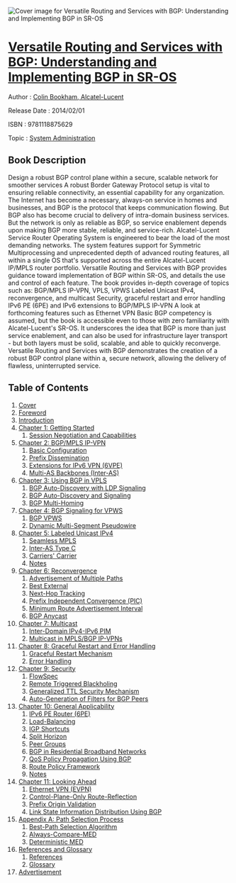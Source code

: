 ![Cover image for Versatile Routing and Services with BGP: Understanding and Implementing BGP in SR-OS](https://imgdetail.ebookreading.net/cover/cover/system_admin/EB9781118875629.jpg)

[Versatile Routing and Services with BGP: Understanding and Implementing BGP in SR-OS](https://ebookreading.net/view/book/Versatile+Routing+and+Services+with+BGP%3A+Understanding+and+Implementing+BGP+in+SR-OS-EB9781118875629_1.html "Versatile Routing and Services with BGP: Understanding and Implementing BGP in SR-OS")
====================================================================================================================

Author : [Colin Bookham](https://ebookreading.net/search/author/Colin+Bookham),[ Alcatel-Lucent](https://ebookreading.net/search/author/+Alcatel-Lucent)

Release Date : 2014/02/01

ISBN : 9781118875629

Topic : [System Administration](https://ebookreading.net/search/category/system-administration)

Book Description
-----------------

Design a robust BGP control plane within a secure, scalable network for smoother services
A robust Border Gateway Protocol setup is vital to ensuring reliable connectivity, an essential capability for any organization. The Internet has become a necessary, always-on service in homes and businesses, and BGP is the protocol that keeps communication flowing. But BGP also has become crucial to delivery of intra-domain business services. But the network is only as reliable as BGP, so service enablement depends upon making BGP more stable, reliable, and service-rich.
Alcatel-Lucent Service Router Operating System is engineered to bear the load of the most demanding networks. The system features support for Symmetric Multiprocessing and unprecedented depth of advanced routing features, all within a single OS that's supported across the entire Alcatel-Lucent IP/MPLS router portfolio. Versatile Routing and Services with BGP provides guidance toward implementation of BGP within SR-OS, and details the use and control of each feature. The book provides in-depth coverage of topics such as:
BGP/MPLS IP-VPN, VPLS, VPWS
Labeled Unicast IPv4, reconvergence, and multicast
Security, graceful restart and error handling
IPv6 PE (6PE) and IPv6 extensions to BGP/MPLS IP-VPN
A look at forthcoming features such as Ethernet VPN
Basic BGP competency is assumed, but the book is accessible even to those with zero familiarity with Alcatel-Lucent's SR-OS. It underscores the idea that BGP is more than just service enablement, and can also be used for infrastructure layer transport - but both layers must be solid, scalable, and able to quickly reconverge. Versatile Routing and Services with BGP demonstrates the creation of a robust BGP control plane within a, secure network, allowing the delivery of flawless, uninterrupted service.
              
Table of Contents
-----------------

1. [Cover](https://ebookreading.net/view/book/Versatile+Routing+and+Services+with+BGP%3A+Understanding+and+Implementing+BGP+in+SR-OS-EB9781118875629_1.html)
1. [Foreword](https://ebookreading.net/view/book/Versatile+Routing+and+Services+with+BGP%3A+Understanding+and+Implementing+BGP+in+SR-OS-EB9781118875629_3.html)
1. [Introduction](https://ebookreading.net/view/book/Versatile+Routing+and+Services+with+BGP%3A+Understanding+and+Implementing+BGP+in+SR-OS-EB9781118875629_4.html)
1. [Chapter 1: Getting Started](https://ebookreading.net/view/book/Versatile+Routing+and+Services+with+BGP%3A+Understanding+and+Implementing+BGP+in+SR-OS-EB9781118875629_5.html)
    1. [Session Negotiation and Capabilities](https://ebookreading.net/view/book/Versatile+Routing+and+Services+with+BGP%3A+Understanding+and+Implementing+BGP+in+SR-OS-EB9781118875629_5.html#c01_level1_1)
1. [Chapter 2: BGP/MPLS IP-VPN](https://ebookreading.net/view/book/Versatile+Routing+and+Services+with+BGP%3A+Understanding+and+Implementing+BGP+in+SR-OS-EB9781118875629_6.html)
    1. [Basic Configuration](https://ebookreading.net/view/book/Versatile+Routing+and+Services+with+BGP%3A+Understanding+and+Implementing+BGP+in+SR-OS-EB9781118875629_6.html#c02_level1_1)
    1. [Prefix Dissemination](https://ebookreading.net/view/book/Versatile+Routing+and+Services+with+BGP%3A+Understanding+and+Implementing+BGP+in+SR-OS-EB9781118875629_6.html#c02_level1_2)
    1. [Extensions for IPv6 VPN (6VPE)](https://ebookreading.net/view/book/Versatile+Routing+and+Services+with+BGP%3A+Understanding+and+Implementing+BGP+in+SR-OS-EB9781118875629_6.html#c02_level1_3)
    1. [Multi-AS Backbones (Inter-AS)](https://ebookreading.net/view/book/Versatile+Routing+and+Services+with+BGP%3A+Understanding+and+Implementing+BGP+in+SR-OS-EB9781118875629_6.html#c02_level1_4)
1. [Chapter 3: Using BGP in VPLS](https://ebookreading.net/view/book/Versatile+Routing+and+Services+with+BGP%3A+Understanding+and+Implementing+BGP+in+SR-OS-EB9781118875629_7.html)
    1. [BGP Auto-Discovery with LDP Signaling](https://ebookreading.net/view/book/Versatile+Routing+and+Services+with+BGP%3A+Understanding+and+Implementing+BGP+in+SR-OS-EB9781118875629_7.html#c03_level1_1)
    1. [BGP Auto-Discovery and Signaling](https://ebookreading.net/view/book/Versatile+Routing+and+Services+with+BGP%3A+Understanding+and+Implementing+BGP+in+SR-OS-EB9781118875629_7.html#c03_level1_2)
    1. [BGP Multi-Homing](https://ebookreading.net/view/book/Versatile+Routing+and+Services+with+BGP%3A+Understanding+and+Implementing+BGP+in+SR-OS-EB9781118875629_7.html#c03_level1_3)
1. [Chapter 4: BGP Signaling for VPWS](https://ebookreading.net/view/book/Versatile+Routing+and+Services+with+BGP%3A+Understanding+and+Implementing+BGP+in+SR-OS-EB9781118875629_8.html)
    1. [BGP VPWS](https://ebookreading.net/view/book/Versatile+Routing+and+Services+with+BGP%3A+Understanding+and+Implementing+BGP+in+SR-OS-EB9781118875629_8.html#c04_level1_1)
    1. [Dynamic Multi-Segment Pseudowire](https://ebookreading.net/view/book/Versatile+Routing+and+Services+with+BGP%3A+Understanding+and+Implementing+BGP+in+SR-OS-EB9781118875629_8.html#c04_level1_2)
1. [Chapter 5: Labeled Unicast IPv4](https://ebookreading.net/view/book/Versatile+Routing+and+Services+with+BGP%3A+Understanding+and+Implementing+BGP+in+SR-OS-EB9781118875629_9.html)
    1. [Seamless MPLS](https://ebookreading.net/view/book/Versatile+Routing+and+Services+with+BGP%3A+Understanding+and+Implementing+BGP+in+SR-OS-EB9781118875629_9.html#c05_level1_1)
    1. [Inter-AS Type C](https://ebookreading.net/view/book/Versatile+Routing+and+Services+with+BGP%3A+Understanding+and+Implementing+BGP+in+SR-OS-EB9781118875629_9.html#c05_level1_2)
    1. [Carriers&#39; Carrier](https://ebookreading.net/view/book/Versatile+Routing+and+Services+with+BGP%3A+Understanding+and+Implementing+BGP+in+SR-OS-EB9781118875629_9.html#c05_level1_3)
    1. [Notes](https://ebookreading.net/view/book/Versatile+Routing+and+Services+with+BGP%3A+Understanding+and+Implementing+BGP+in+SR-OS-EB9781118875629_9.html#c05_level1_4)
1. [Chapter 6: Reconvergence](https://ebookreading.net/view/book/Versatile+Routing+and+Services+with+BGP%3A+Understanding+and+Implementing+BGP+in+SR-OS-EB9781118875629_10.html)
    1. [Advertisement of Multiple Paths](https://ebookreading.net/view/book/Versatile+Routing+and+Services+with+BGP%3A+Understanding+and+Implementing+BGP+in+SR-OS-EB9781118875629_10.html#c06_level1_1)
    1. [Best External](https://ebookreading.net/view/book/Versatile+Routing+and+Services+with+BGP%3A+Understanding+and+Implementing+BGP+in+SR-OS-EB9781118875629_10.html#c06_level1_2)
    1. [Next-Hop Tracking](https://ebookreading.net/view/book/Versatile+Routing+and+Services+with+BGP%3A+Understanding+and+Implementing+BGP+in+SR-OS-EB9781118875629_10.html#c06_level1_3)
    1. [Prefix Independent Convergence (PIC)](https://ebookreading.net/view/book/Versatile+Routing+and+Services+with+BGP%3A+Understanding+and+Implementing+BGP+in+SR-OS-EB9781118875629_10.html#c06_level1_4)
    1. [Minimum Route Advertisement Interval](https://ebookreading.net/view/book/Versatile+Routing+and+Services+with+BGP%3A+Understanding+and+Implementing+BGP+in+SR-OS-EB9781118875629_10.html#c06_level1_5)
    1. [BGP Anycast](https://ebookreading.net/view/book/Versatile+Routing+and+Services+with+BGP%3A+Understanding+and+Implementing+BGP+in+SR-OS-EB9781118875629_10.html#c06_level1_6)
1. [Chapter 7: Multicast](https://ebookreading.net/view/book/Versatile+Routing+and+Services+with+BGP%3A+Understanding+and+Implementing+BGP+in+SR-OS-EB9781118875629_11.html)
    1. [Inter-Domain IPv4-IPv6 PIM](https://ebookreading.net/view/book/Versatile+Routing+and+Services+with+BGP%3A+Understanding+and+Implementing+BGP+in+SR-OS-EB9781118875629_11.html#c07_level1_1)
    1. [Multicast in MPLS/BGP IP-VPNs](https://ebookreading.net/view/book/Versatile+Routing+and+Services+with+BGP%3A+Understanding+and+Implementing+BGP+in+SR-OS-EB9781118875629_11.html#c07_level1_2)
1. [Chapter 8: Graceful Restart and Error Handling](https://ebookreading.net/view/book/Versatile+Routing+and+Services+with+BGP%3A+Understanding+and+Implementing+BGP+in+SR-OS-EB9781118875629_12.html)
    1. [Graceful Restart Mechanism](https://ebookreading.net/view/book/Versatile+Routing+and+Services+with+BGP%3A+Understanding+and+Implementing+BGP+in+SR-OS-EB9781118875629_12.html#c08_level1_1)
    1. [Error Handling](https://ebookreading.net/view/book/Versatile+Routing+and+Services+with+BGP%3A+Understanding+and+Implementing+BGP+in+SR-OS-EB9781118875629_12.html#c08_level1_2)
1. [Chapter 9: Security](https://ebookreading.net/view/book/Versatile+Routing+and+Services+with+BGP%3A+Understanding+and+Implementing+BGP+in+SR-OS-EB9781118875629_13.html)
    1. [FlowSpec](https://ebookreading.net/view/book/Versatile+Routing+and+Services+with+BGP%3A+Understanding+and+Implementing+BGP+in+SR-OS-EB9781118875629_13.html#c09_level1_1)
    1. [Remote Triggered Blackholing](https://ebookreading.net/view/book/Versatile+Routing+and+Services+with+BGP%3A+Understanding+and+Implementing+BGP+in+SR-OS-EB9781118875629_13.html#c09_level1_2)
    1. [Generalized TTL Security Mechanism](https://ebookreading.net/view/book/Versatile+Routing+and+Services+with+BGP%3A+Understanding+and+Implementing+BGP+in+SR-OS-EB9781118875629_13.html#c09_level1_3)
    1. [Auto-Generation of Filters for BGP Peers](https://ebookreading.net/view/book/Versatile+Routing+and+Services+with+BGP%3A+Understanding+and+Implementing+BGP+in+SR-OS-EB9781118875629_13.html#c09_level1_4)
1. [Chapter 10: General Applicability](https://ebookreading.net/view/book/Versatile+Routing+and+Services+with+BGP%3A+Understanding+and+Implementing+BGP+in+SR-OS-EB9781118875629_14.html)
    1. [IPv6 PE Router (6PE)](https://ebookreading.net/view/book/Versatile+Routing+and+Services+with+BGP%3A+Understanding+and+Implementing+BGP+in+SR-OS-EB9781118875629_14.html#c010_level1_1)
    1. [Load-Balancing](https://ebookreading.net/view/book/Versatile+Routing+and+Services+with+BGP%3A+Understanding+and+Implementing+BGP+in+SR-OS-EB9781118875629_14.html#c010_level1_2)
    1. [IGP Shortcuts](https://ebookreading.net/view/book/Versatile+Routing+and+Services+with+BGP%3A+Understanding+and+Implementing+BGP+in+SR-OS-EB9781118875629_14.html#c010_level1_3)
    1. [Split Horizon](https://ebookreading.net/view/book/Versatile+Routing+and+Services+with+BGP%3A+Understanding+and+Implementing+BGP+in+SR-OS-EB9781118875629_14.html#c010_level1_4)
    1. [Peer Groups](https://ebookreading.net/view/book/Versatile+Routing+and+Services+with+BGP%3A+Understanding+and+Implementing+BGP+in+SR-OS-EB9781118875629_14.html#c010_level1_5)
    1. [BGP in Residential Broadband Networks](https://ebookreading.net/view/book/Versatile+Routing+and+Services+with+BGP%3A+Understanding+and+Implementing+BGP+in+SR-OS-EB9781118875629_14.html#c010_level1_6)
    1. [QoS Policy Propagation Using BGP](https://ebookreading.net/view/book/Versatile+Routing+and+Services+with+BGP%3A+Understanding+and+Implementing+BGP+in+SR-OS-EB9781118875629_14.html#c010_level1_7)
    1. [Route Policy Framework](https://ebookreading.net/view/book/Versatile+Routing+and+Services+with+BGP%3A+Understanding+and+Implementing+BGP+in+SR-OS-EB9781118875629_14.html#c010_level1_8)
    1. [Notes](https://ebookreading.net/view/book/Versatile+Routing+and+Services+with+BGP%3A+Understanding+and+Implementing+BGP+in+SR-OS-EB9781118875629_14.html#c010_level1_9)
1. [Chapter 11: Looking Ahead](https://ebookreading.net/view/book/Versatile+Routing+and+Services+with+BGP%3A+Understanding+and+Implementing+BGP+in+SR-OS-EB9781118875629_15.html)
    1. [Ethernet VPN (EVPN)](https://ebookreading.net/view/book/Versatile+Routing+and+Services+with+BGP%3A+Understanding+and+Implementing+BGP+in+SR-OS-EB9781118875629_15.html#c011_level1_1)
    1. [Control-Plane-Only Route-Reflection](https://ebookreading.net/view/book/Versatile+Routing+and+Services+with+BGP%3A+Understanding+and+Implementing+BGP+in+SR-OS-EB9781118875629_15.html#c011_level1_2)
    1. [Prefix Origin Validation](https://ebookreading.net/view/book/Versatile+Routing+and+Services+with+BGP%3A+Understanding+and+Implementing+BGP+in+SR-OS-EB9781118875629_15.html#c011_level1_3)
    1. [Link State Information Distribution Using BGP](https://ebookreading.net/view/book/Versatile+Routing+and+Services+with+BGP%3A+Understanding+and+Implementing+BGP+in+SR-OS-EB9781118875629_15.html#c011_level1_4)
1. [Appendix A: Path Selection Process](https://ebookreading.net/view/book/Versatile+Routing+and+Services+with+BGP%3A+Understanding+and+Implementing+BGP+in+SR-OS-EB9781118875629_16.html)
    1. [Best-Path Selection Algorithm](https://ebookreading.net/view/book/Versatile+Routing+and+Services+with+BGP%3A+Understanding+and+Implementing+BGP+in+SR-OS-EB9781118875629_16.html#b01_level1_1)
    1. [Always-Compare-MED](https://ebookreading.net/view/book/Versatile+Routing+and+Services+with+BGP%3A+Understanding+and+Implementing+BGP+in+SR-OS-EB9781118875629_16.html#b01_level1_2)
    1. [Deterministic MED](https://ebookreading.net/view/book/Versatile+Routing+and+Services+with+BGP%3A+Understanding+and+Implementing+BGP+in+SR-OS-EB9781118875629_16.html#b01_level1_3)
1. [References and Glossary](https://ebookreading.net/view/book/Versatile+Routing+and+Services+with+BGP%3A+Understanding+and+Implementing+BGP+in+SR-OS-EB9781118875629_17.html)
    1. [References](https://ebookreading.net/view/book/Versatile+Routing+and+Services+with+BGP%3A+Understanding+and+Implementing+BGP+in+SR-OS-EB9781118875629_17.html#b02_level1_1)
    1. [Glossary](https://ebookreading.net/view/book/Versatile+Routing+and+Services+with+BGP%3A+Understanding+and+Implementing+BGP+in+SR-OS-EB9781118875629_17.html#b02_level1_2)
1. [Advertisement](https://ebookreading.net/view/book/Versatile+Routing+and+Services+with+BGP%3A+Understanding+and+Implementing+BGP+in+SR-OS-EB9781118875629_18.html)
